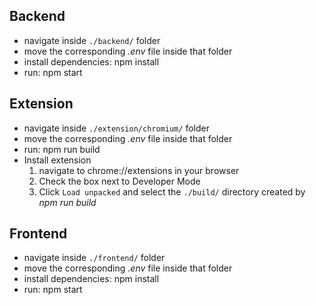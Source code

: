 ## Backend

* navigate inside `./backend/` folder
* move the corresponding _.env_ file inside that folder
* install dependencies: npm install
* run: npm start

## Extension

* navigate inside `./extension/chromium/` folder
* move the corresponding _.env_ file inside that folder
* run: npm run build
* Install extension
  1) navigate to chrome://extensions in your browser
  2) Check the box next to Developer Mode
  3) Click `Load unpacked` and select the `./build/` directory created by _npm run build_

## Frontend

* navigate inside `./frontend/` folder
* move the corresponding _.env_ file inside that folder
* install dependencies: npm install
* run: npm start
